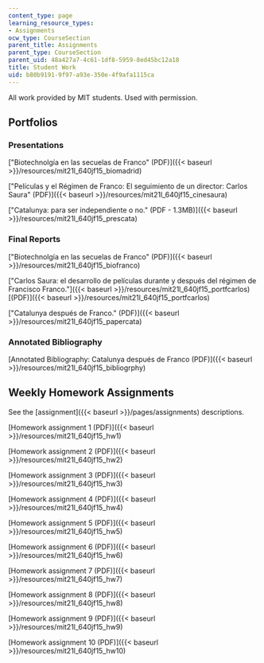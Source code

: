 ```yaml
---
content_type: page
learning_resource_types:
- Assignments
ocw_type: CourseSection
parent_title: Assignments
parent_type: CourseSection
parent_uid: 48a427a7-4c61-1df8-5959-8ed45bc12a18
title: Student Work
uid: b80b9191-9f97-a93e-350e-4f9afa1115ca
---
```


All work provided by MIT students. Used with permission.

Portfolios
----------

### Presentations

["Biotechnolgía en las secuelas de Franco" (PDF)]({{< baseurl >}}/resources/mit21l_640jf15_biomadrid)

["Películas y el Régimen de Franco: El seguimiento de un director: Carlos Saura" (PDF)]({{< baseurl >}}/resources/mit21l_640jf15_cinesaura)

["Catalunya: para ser independiente o no." (PDF - 1.3MB)]({{< baseurl >}}/resources/mit21l_640jf15_prescata)

### Final Reports

["Biotechnolgía en las secuelas de Franco" (PDF)]({{< baseurl >}}/resources/mit21l_640jf15_biofranco)

["Carlos Saura: el desarrollo de películas durante y después del régimen de Francisco Franco."]({{< baseurl >}}/resources/mit21l_640jf15_portfcarlos) [(PDF)]({{< baseurl >}}/resources/mit21l_640jf15_portfcarlos)

["Catalunya después de Franco." (PDF)]({{< baseurl >}}/resources/mit21l_640jf15_papercata)

### Annotated Bibliography

[Annotated Bibliography: Catalunya después de Franco (PDF)]({{< baseurl >}}/resources/mit21l_640jf15_bibliogrphy)

Weekly Homework Assignments
---------------------------

See the [assignment]({{< baseurl >}}/pages/assignments) descriptions.

[Homework assignment 1 (PDF)]({{< baseurl >}}/resources/mit21l_640jf15_hw1)

[Homework assignment 2 (PDF)]({{< baseurl >}}/resources/mit21l_640jf15_hw2)

[Homework assignment 3 (PDF)]({{< baseurl >}}/resources/mit21l_640jf15_hw3)

[Homework assignment 4 (PDF)]({{< baseurl >}}/resources/mit21l_640jf15_hw4)

[Homework assignment 5 (PDF)]({{< baseurl >}}/resources/mit21l_640jf15_hw5)

[Homework assignment 6 (PDF)]({{< baseurl >}}/resources/mit21l_640jf15_hw6)

[Homework assignment 7 (PDF)]({{< baseurl >}}/resources/mit21l_640jf15_hw7)

[Homework assignment 8 (PDF)]({{< baseurl >}}/resources/mit21l_640jf15_hw8)

[Homework assignment 9 (PDF)]({{< baseurl >}}/resources/mit21l_640jf15_hw9)

[Homework assignment 10 (PDF)]({{< baseurl >}}/resources/mit21l_640jf15_hw10)